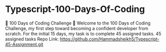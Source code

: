 # Typescript-100-Days-Of-Coding
🚀 100 Days of Coding Challenge 🚀
Welcome to the 100 Days of Coding Challenge, my first step toward becoming a confident developer from scratch.
For the initial 15 days, my task is to complete 45 assigned tasks.
45 assigned tasks Repo Link: https://github.com/Hammadsheikh5/Typescript-45-Assignment.git

